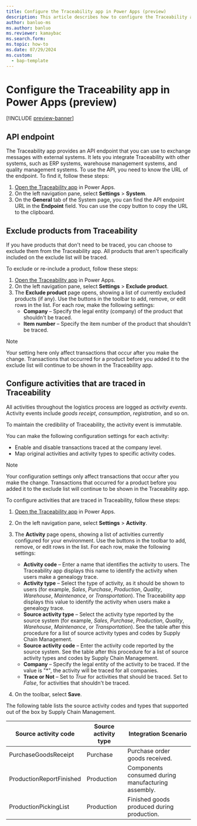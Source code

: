 ```yaml
---
title: Configure the Traceability app in Power Apps (preview)
description: This article describes how to configure the Traceability app in Power Apps
author: banluo-ms
ms.author: banluo
ms.reviewer: kamaybac
ms.search.form: 
ms.topic: how-to
ms.date: 07/29/2024
ms.custom: 
  - bap-template
---
```


# Configure the Traceability app in Power Apps (preview)

[!INCLUDE [preview-banner](~/../shared-content/shared/preview-includes/preview-banner.md)]
<!-- KFM: Preview until further notice -->

<!-- KFM: NOTE: UI uses the term "trace" while the doc uses the term "track". I used "trace" everywhere here. Should we do that everywhere? The FM feature name uses "tracked"; will that be changed?  -->

## API endpoint

<!-- KFM: This section is a guess. Please review carefully. -->

The Traceability app provides an API endpoint that you can use to exchange messages with external systems. It lets you integrate Traceability with other systems, such as ERP systems, warehouse management systems, and quality management systems. To use the API, you need to know the URL of the endpoint. To find it, follow these steps:

1. [Open the Traceability app](traceability-app-run.md) in Power Apps.
1. On the left navigation pane, select **Settings** \> **System**.
1. On the **General** tab of the System page, you can find the API endpoint URL in the **Endpoint** field. You can use the copy button to copy the URL to the clipboard.

## Exclude products from Traceability

If you have products that don't need to be traced, you can choose to exclude them from the Traceability app. All products that aren't specifically included on the exclude list will be traced.

To exclude or re-include a product, follow these steps:

1. [Open the Traceability app](traceability-app-run.md) in Power Apps.
1. On the left navigation pane, select **Settings** \> **Exclude product**.
1. The **Exclude product** page opens, showing a list of currently excluded products (if any). Use the buttons in the toolbar to add, remove, or edit rows in the list. For each row, make the following settings:
    - **Company** – Specify the legal entity (company) of the product that shouldn't be traced.
    - **Item number** – Specify the item number of the product that shouldn't be traced.

> [!NOTE]
> Your setting here only affect transactions that occur after you make the change. Transactions that occurred for a product before you added it to the exclude list will continue to be shown in the Traceability app. <!--KFM: Should we say "activities" or "activity event" instead of "transaction"? -->

## Configure activities that are traced in Traceability

All activities throughout the logistics process are logged as *activity events*. Activity events include *goods receipt*, *consumption*, *registration*, and so on. <!--KFM: What is the difference between activities and activity events? -->

<!--KFM: I think some more background would help here. For example, I think these settings are important when integrating with external systems. -->

To maintain the credibility of Traceability, the activity event is immutable. <!--KFM: I'm not sure what this means. Can we clarify or remove this? -->

You can make the following configuration settings for each activity:

- Enable and disable transactions traced at the company level.
- Map original activities and activity types to specific activity codes.

> [!NOTE]
> Your configuration settings only affect transactions that occur after you make the change. Transactions that occurred for a product before you added it to the exclude list will continue to be shown in the Traceability app. <!--KFM: Should we say "activities" or "activity event" instead of "transaction"? -->

To configure activities that are traced in Traceability, follow these steps:

1. [Open the Traceability app](traceability-app-run.md) in Power Apps.
1. On the left navigation pane, select **Settings** \> **Activity**.
1. The **Activity** page opens, showing a list of activities currently configured for your environment. Use the buttons in the toolbar to add, remove, or edit rows in the list. For each row, make the following settings:

    - **Activity code** – Enter a name that identifies the activity to users. The Traceability app displays this name to identify the activity when users make a genealogy trace.
    - **Activity type** – Select the type of activity, as it should be shown to users (for example, *Sales*, *Purchase*, *Production*, *Quality*, *Warehouse*, *Maintenance*, or *Transportation*). The Traceability app displays this value to identify the activity when users make a genealogy trace.
    - **Source activity type** – Select the activity type reported by the source system (for example, *Sales*, *Purchase*, *Production*, *Quality*, *Warehouse*, *Maintenance*, or *Transportation*). See the table after this procedure for a list of source activity types and codes by Supply Chain Management.
    - **Source activity code** – Enter the activity code reported by the source system. See the table after this procedure for a list of source activity types and codes by Supply Chain Management.
    - **Company** – Specify the legal entity of the activity to be traced. If the value is "\*", the activity will be traced for all companies.
    - **Trace or Not** – Set to *True* for activities that should be traced. Set to *False*, for activities that shouldn't be traced.

1. On the toolbar, select **Save**.

The following table lists the source activity codes and types that supported out of the box by Supply Chain Management. <!--KFM: Please confirm this. I think these should be the "source" values. Are these present by default, or should we tell users to enter these if they are integrating with SCM? -->

| Source activity code | Source activity type | Integration Scenario |
|--|--|--|
| PurchaseGoodsReceipt | Purchase | Purchase order goods received. |
| ProductionReportFinished | Production | Components consumed during manufacturing assembly. |
| ProductionPickingList | Production | Finished goods produced during production.|

<!--KFM: My system also includes other default values. What are those for? -->
